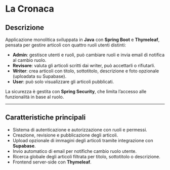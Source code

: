 # La Cronaca

## Descrizione

Applicazione monolitica sviluppata in **Java** con **Spring Boot** e **Thymeleaf**, pensata per gestire articoli con quattro ruoli utenti distinti:

- **Admin**: gestisce utenti e ruoli, può cambiare ruoli e invia email di notifica al cambio ruolo.
- **Revisore**: valuta gli articoli scritti dai writer, può accettarli o rifiutarli.
- **Writer**: crea articoli con titolo, sottotitolo, descrizione e foto opzionale (uploadata su Supabase).
- **User**: può solo visualizzare gli articoli pubblicati.

La sicurezza è gestita con **Spring Security**, che limita l’accesso alle funzionalità in base al ruolo.

---

## Caratteristiche principali

- Sistema di autenticazione e autorizzazione con ruoli e permessi.
- Creazione, revisione e pubblicazione degli articoli.
- Upload opzionale di immagini degli articoli tramite integrazione con **Supabase**.
- Invio automatico di email per notifiche cambio ruolo utente.
- Ricerca globale degli articoli filtrata per titolo, sottotitolo o descrizione.
- Frontend server-side con **Thymeleaf**.
